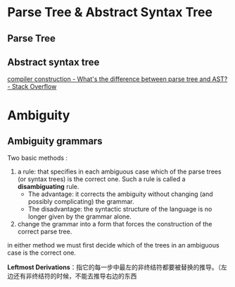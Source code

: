 # Parse Tree & Abstract Syntax Tree

## Parse Tree

## Abstract syntax tree

[compiler construction - What's the difference between parse tree and AST? - Stack Overflow](https://stackoverflow.com/questions/5026517/whats-the-difference-between-parse-tree-and-ast)

# Ambiguity

## Ambiguity grammars

Two basic methods :

1. a rule: that specifies in each ambiguous case which of the parse trees (or syntax trees) is the correct one. Such a rule is called a **disambiguating** rule. 
    * The advantage: it corrects the ambiguity without changing (and possibly complicating) the grammar. 
    * The disadvantage: the syntactic structure of the language is no longer given by the grammar alone.
2. change the grammar into a form that forces the construction of the correct parse tree.  

 in either method we must first decide which of the trees in an ambiguous case is the correct one. 



**Leftmost Derivations**：指它的每一步中最左的非终结符都要被替换的推导。（左边还有非终结符的时候，不能去推导右边的东西
